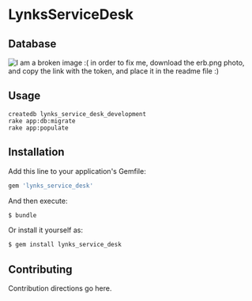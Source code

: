 # LynksServiceDesk

## Database
![I am a broken image :( in order to fix me, download the erb.png photo, and copy the link with the token, and place it in the readme file :)](https://raw.githubusercontent.com/Lynks/LynksServiceDesk/master/erd.png?token=AT5HIOUN6TnIb3WAJny7l0WaI9DF1wPoks5aRG4_wA%3D%3D)

## Usage
```
createdb lynks_service_desk_development
rake app:db:migrate
rake app:populate
```
## Installation
Add this line to your application's Gemfile:

```ruby
gem 'lynks_service_desk'
```

And then execute:
```bash
$ bundle
```

Or install it yourself as:
```bash
$ gem install lynks_service_desk
```

## Contributing
Contribution directions go here.
